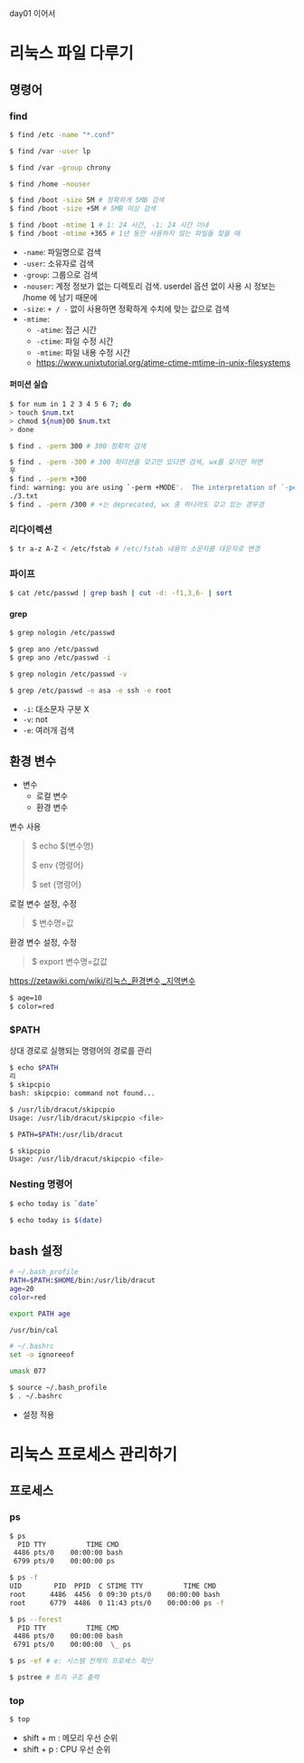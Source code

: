 day01 이어서

# 리눅스 파일 다루기
## 명령어

### find
```bash
$ find /etc -name "*.conf"

$ find /var -user lp

$ find /var -group chrony

$ find /home -nouser

$ find /boot -size 5M # 정확하게 5MB 검색
$ find /boot -size +5M # 5MB 이상 검색

$ find /boot -mtime 1 # 1: 24 시간, -1: 24 시간 이내
$ find /boot -mtime +365 # 1년 동안 사용하지 않는 파일들 찾을 때

```
- `-name`: 파일명으로 검색
- `-user`: 소유자로 검색
- `-group`: 그룹으로 검색
- `-nouser`:  계정 정보가 없는 디렉토리 검색. userdel 옵션 없이 사용 시 정보는 /home 에 남기 때문에
- `-size`: `+ / -`  없이 사용하면 정확하게 수치에 맞는 값으로 검색
- `-mtime`: 
	- `-atime`: 접근 시간
	- `-ctime`: 파일 수정 시간
	-  `-mtime`: 파일 내용 수정 시간
	- https://www.unixtutorial.org/atime-ctime-mtime-in-unix-filesystems


#### 퍼미션 실습
```bash
$ for num in 1 2 3 4 5 6 7; do
> touch $num.txt
> chmod ${num}00 $num.txt
> done

$ find . -perm 300 # 300 정확히 검색

$ find . -perm -300 # 300 퍼미션을 갖고만 있다면 검색, wx를 갖기만 하면
우
$ find . -perm +300
find: warning: you are using `-perm +MODE'.  The interpretation of `-perm +omode' ch면anged in findutils-4.5.11.  The syntax `-perm +omode' was removed in findutils-4.5.12, in favour of `-perm /omode'.
./3.txt
$ find . -perm /300 # +는 deprecated, wx 중 하나라도 갖고 있는 경우경
```

### 리다이렉션
```bash
$ tr a-z A-Z < /etc/fstab # /etc/fstab 내용의 소문자를 대문자로 변경
```

### 파이프
```bash
$ cat /etc/passwd | grep bash | cut -d: -f1,3,6- | sort
```

#### grep
```bash
$ grep nologin /etc/passwd

$ grep ano /etc/passwd
$ grep ano /etc/passwd -i

$ grep nologin /etc/passwd -v

$ grep /etc/passwd -e asa -e ssh -e root
```
- `-i`: 대소문자 구분 X
- `-v`: not
- `-e`: 여러개 검색

## 환경 변수
- 변수
	- 로컬 변수
	- 환경 변수

변수 사용
> $ echo ${변수명}
> 
> $ env {명령어}
>
> $ set {명령어}

로컬 변수 설정, 수정
> $ 변수명=값

환경 변수 설정, 수정
> $ export 변수명=값값

https://zetawiki.com/wiki/리눅스_환경변수,_지역변수

```bash
$ age=10
$ color=red
```

### $PATH
상대 경로로 실행되는 명령어의 경로를 관리

```bash
$ echo $PATH
리
$ skipcpio
bash: skipcpio: command not found...

$ /usr/lib/dracut/skipcpio
Usage: /usr/lib/dracut/skipcpio <file>

$ PATH=$PATH:/usr/lib/dracut

$ skipcpio
Usage: /usr/lib/dracut/skipcpio <file>
```

### Nesting 명령어
```bash
$ echo today is `date`

$ echo today is $(date)
```

## bash 설정
```bash
# ~/.bash_profile
PATH=$PATH:$HOME/bin:/usr/lib/dracut
age=20
color=red

export PATH age

/usr/bin/cal
```

```bash
# ~/.bashrc
set -o ignoreeof

umask 077
```

```bash 
$ source ~/.bash_profile
$ . ~/.bashrc
```
- 설정 적용


# 리눅스 프로세스 관리하기

## 프로세스

### ps
```bash
$ ps
  PID TTY          TIME CMD
 4486 pts/0    00:00:00 bash
 6799 pts/0    00:00:00 ps

$ ps -f
UID        PID  PPID  C STIME TTY          TIME CMD
root      4486  4456  0 09:30 pts/0    00:00:00 bash
root      6779  4486  0 11:43 pts/0    00:00:00 ps -f

$ ps --forest
  PID TTY          TIME CMD
 4486 pts/0    00:00:00 bash
 6791 pts/0    00:00:00  \_ ps

$ ps -ef # e: 시스템 전체의 프로세스 확인 

$ pstree # 트리 구조 출력
```

### top
```bash
$ top
```
- shift + m :  메모리 우선 순위
- shift + p :  CPU 우선 순위


<!--stackedit_data:
eyJoaXN0b3J5IjpbLTE3NjcxNTM1MjksLTIxMjA2Mjc0NDMsLT
EzMDEyNzkzNzAsLTIwNTY5ODAwMzAsMTIzOTk0NjI1OSwzNzgx
MDUyNDMsLTE2ODcwMTEwNzUsLTMxNTk5MjYwMCw5Njg4Njc3NT
gsMTE4NDU4OTk0NiwtMzI4Nzc2MTU4LDMwODk3MTg2OSwtNTg0
NzA5NTU5LDE1Mzg5MzgwODEsLTE5NDI4OTIyNTksNzMwOTk4MT
E2XX0=
-->